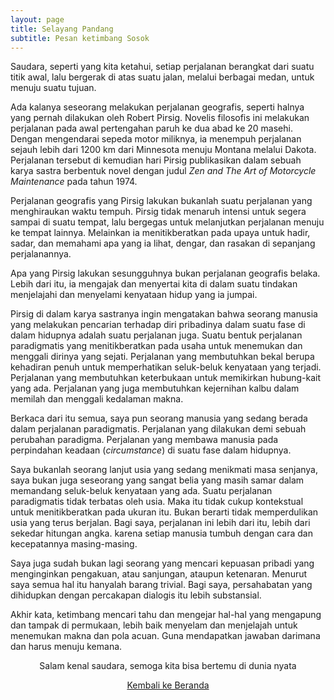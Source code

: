 ```yaml
---
layout: page
title: Selayang Pandang
subtitle: Pesan ketimbang Sosok
---
```


Saudara, seperti yang kita ketahui, setiap perjalanan berangkat dari suatu titik awal,
lalu bergerak di atas suatu jalan, melalui berbagai medan, untuk menuju suatu tujuan.

Ada kalanya seseorang melakukan perjalanan geografis,
seperti halnya yang pernah dilakukan oleh Robert Pirsig.
Novelis filosofis ini melakukan perjalanan
pada awal pertengahan paruh ke dua abad ke 20 masehi.
Dengan mengendarai sepeda motor miliknya, ia menempuh perjalanan
sejauh lebih dari 1200 km dari Minnesota menuju Montana melalui Dakota.
Perjalanan tersebut di kemudian hari Pirsig publikasikan dalam
sebuah karya sastra berbentuk novel dengan judul
<i>Zen and The Art of Motorcycle Maintenance</i> pada tahun 1974.

Perjalanan geografis yang Pirsig lakukan bukanlah suatu perjalanan yang
menghiraukan waktu tempuh. Pirsig tidak menaruh intensi untuk segera sampai di suatu tempat, 
lalu bergegas untuk melanjutkan perjalanan menuju ke tempat lainnya.
Melainkan ia menitikberatkan pada upaya untuk hadir, sadar, dan memahami
apa yang ia lihat, dengar, dan rasakan di sepanjang perjalanannya.

Apa yang Pirsig lakukan sesungguhnya bukan perjalanan geografis belaka.
Lebih dari itu, ia mengajak dan menyertai kita di dalam suatu tindakan
menjelajahi dan menyelami kenyataan hidup yang ia jumpai.

Pirsig di dalam karya sastranya ingin mengatakan bahwa seorang manusia
yang melakukan pencarian terhadap diri pribadinya
dalam suatu fase di dalam hidupnya adalah suatu perjalanan juga.
Suatu bentuk perjalanan paradigmatis yang menitikberatkan pada usaha untuk menemukan
dan menggali dirinya yang sejati. Perjalanan yang membutuhkan bekal
berupa kehadiran penuh untuk memperhatikan seluk-beluk kenyataan yang terjadi.
Perjalanan yang membutuhkan keterbukaan untuk memikirkan hubung-kait yang ada.
Perjalanan yang juga membutuhkan kejernihan kalbu dalam memilah dan menggali kedalaman makna.

Berkaca dari itu semua, saya pun seorang manusia yang sedang berada dalam perjalanan paradigmatis.
Perjalanan yang dilakukan demi sebuah perubahan paradigma.
Perjalanan yang membawa manusia pada perpindahan keadaan (<i>circumstance</i>) di suatu fase dalam hidupnya.

Saya bukanlah seorang lanjut usia yang sedang menikmati masa senjanya, 
saya bukan juga seseorang yang sangat belia
yang masih samar dalam memandang seluk-beluk kenyataan yang ada.
Suatu perjalanan paradigmatis tidak terbatas oleh usia.
Maka itu tidak cukup kontekstual untuk menitikberatkan pada ukuran itu.
Bukan berarti tidak memperdulikan usia yang terus berjalan.
Bagi saya, perjalanan ini lebih dari itu, lebih dari sekedar hitungan angka.
karena setiap manusia tumbuh dengan cara dan kecepatannya masing-masing. 

Saya juga sudah bukan lagi seorang yang mencari kepuasan pribadi
yang menginginkan pengakuan, atau sanjungan, ataupun ketenaran.
Menurut saya semua hal itu hanyalah barang trivial. 
Bagi saya, persahabatan yang dihidupkan dengan percakapan dialogis itu lebih substansial.

Akhir kata, ketimbang mencari tahu dan mengejar hal-hal yang mengapung dan tampak di permukaan,
lebih baik menyelam dan menjelajah untuk menemukan makna dan pola acuan.
Guna mendapatkan jawaban darimana dan harus menuju kemana.

<p style="text-align:center;">Salam kenal saudara, semoga kita bisa bertemu di dunia nyata</p>

<p style="text-align:center;">
  <a href="https://laminseima.github.io/beranda/">Kembali ke Beranda</a>
</p>
